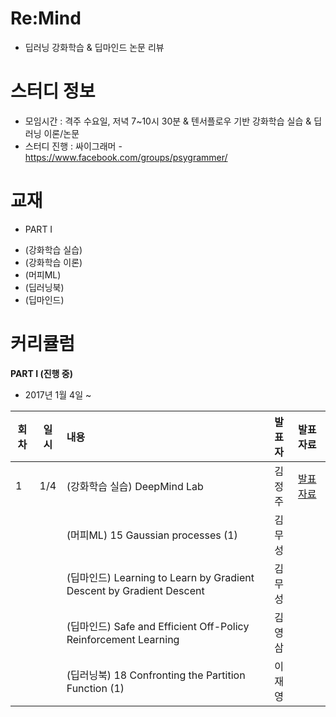 # Re:Mind
* 딥러닝 강화학습 & 딥마인드 논문 리뷰

# 스터디 정보 
* 모임시간 : 격주 수요일, 저녁 7~10시 30분
& 텐서플로우 기반 강화학습 실습 & 딥러닝 이론/논문 
* 스터디 진행 : 싸이그래머 - https://www.facebook.com/groups/psygrammer/

# 교재
* PART I
 - (강화학습 실습) 
 - (강화학습 이론) 
 - (머피ML)
 - (딥러닝북)
 - (딥마인드)

# 커리큘럼
<b>PART I (진행 중)</b>
* 2017년 1월 4일 ~    

| 회차  | 일시   | 내용                                  | 발표자  |              발표자료                    |
| ----- |:------:| :-------------------------------------|:-------:|:---------------------------------------- |
| 1 |1/4|(강화학습 실습) DeepMind Lab | 김정주 | [발표자료](https://gist.github.com/haje01/8a854fc0ccfa6f742c3021345a1cf528)|
|   |    |(머피ML) 15 Gaussian processes (1) |김무성||
|   |    |(딥마인드) Learning to Learn by Gradient Descent by Gradient Descent |김무성| |
|   |    |(딥마인드) Safe and Efficient Off-Policy Reinforcement Learning | 김영삼 | |
|   |    |(딥러닝북) 18 Confronting the Partition Function (1) |이재영| |
